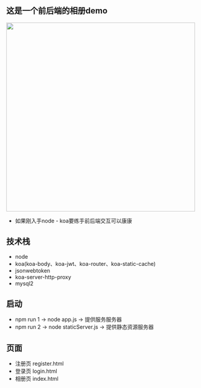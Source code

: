 ## 这是一个前后端的相册demo
<img width="500" src="https://p9-juejin.byteimg.com/tos-cn-i-k3u1fbpfcp/923c2b4ded71480a95f88b85cfa41d11~tplv-k3u1fbpfcp-watermark.image"/>

+ 如果刚入手node - koa要练手前后端交互可以康康

## 技术栈
+ node
+ koa(koa-body、koa-jwt、koa-router、koa-static-cache)
+ jsonwebtoken
+ koa-server-http-proxy
+ mysql2

## 启动
+ npm run 1 -> node app.js -> 提供服务服务器
+ npm run 2 -> node staticServer.js -> 提供静态资源服务器

## 页面
+ 注册页 register.html
+ 登录页 login.html
+ 相册页 index.html
